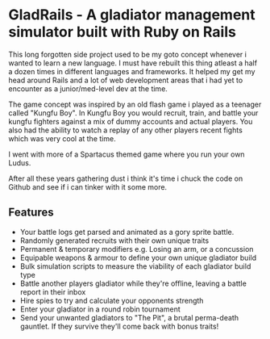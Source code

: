 # GladRails - A gladiator management simulator built with Ruby on Rails

This long forgotten side project used to be my goto concept whenever i wanted to learn a new language. I must have rebuilt this thing atleast a half a dozen times in different languages and frameworks. It helped my get my head around Rails and a lot of web development areas that i had yet to encounter as a junior/med-level dev at the time.

The game concept was inspired by an old flash game i played as a teenager called "Kungfu Boy". In Kungfu Boy you would recruit, train, and battle your kungfu fighters against a mix of dummy accounts and actual players. You also had the ability to watch a replay of any other players recent fights which was very cool at the time. 

I went with more of a Spartacus themed game where you run your own Ludus.

After all these years gathering dust i think it's time i chuck the code on Github and see if i can tinker with it some more.

## Features

* Your battle logs get parsed and animated as a gory sprite battle.
* Randomly generated recruits with their own unique traits
* Permanent & temporary modifiers e.g. Losing an arm, or a concussion
* Equipable weapons & armour to define your own unique gladiator build
* Bulk simulation scripts to measure the viability of each gladiator build type
* Battle another players gladiator while they're offline, leaving a battle report in their inbox
* Hire spies to try and calculate your opponents strength
* Enter your gladiator in a round robin tournament
* Send your unwanted gladiators to "The Pit", a brutal perma-death gauntlet. If they survive they'll come back with bonus traits!